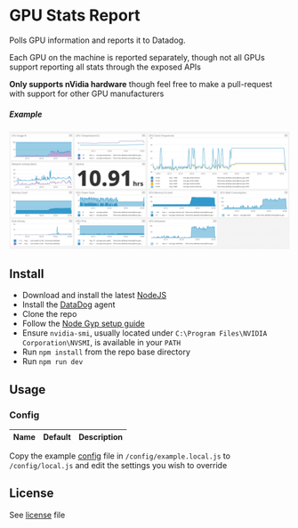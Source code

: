 GPU Stats Report
=======================

Polls GPU information and reports it to Datadog.

Each GPU on the machine is reported separately, though not all GPUs support reporting all stats through the exposed APIs

**Only supports nVidia hardware** though feel free to make a pull-request with support for other GPU manufacturers

##### Example
![Dahboard example](example.png)


## Install

* Download and install the latest [NodeJS]
* Install the [DataDog] agent
* Clone the repo
* Follow the [Node Gyp setup guide]
* Ensure `nvidia-smi`, usually located under `C:\Program Files\NVIDIA Corporation\NVSMI`, is available in your `PATH`
* Run `npm install` from the repo base directory
* Run `npm run dev`

## Usage

### Config

| Name | Default | Description |
| ------------- | ------------- |  ------------- |

Copy the example [config] file in `/config/example.local.js` to `/config/local.js` and edit the settings you wish to override

## License
See [license] file

[config]:config/example.local.js
[DataDog]:https://www.datadoghq.com/
[license]:license
[NodeJS]:https://nodejs.org/en/
[Node Gyp setup guide]:https://github.com/TooTallNate/node-gyp#installation
